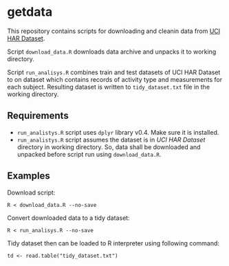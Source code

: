 # getdata

This repository contains scripts for downloading and cleanin data from [UCI HAR Dataset](https://d396qusza40orc.cloudfront.net/getdata%2Fprojectfiles%2FUCI%20HAR%20Dataset.zip).

Script `download_data.R` downloads data archive and unpacks it to working directory.

Script `run_analisys.R` combines train and test datasets of UCI HAR Dataset to on dataset which contains records of activity type and measurements for each subject.
Resulting dataset is written to `tidy_dataset.txt` file in the working directory.

## Requirements
- `run_analistys.R` script uses `dplyr` library v0.4. Make sure it is installed.
- `run_analistys.R` script assumes the dataset is in *UCI HAR Dataset* directory in working directory. So, data shall be downloaded and unpacked before script run using `download_data.R`.

## Examples
Download script:

`R < download_data.R --no-save`

Convert downloaded data to a tidy dataset:

`R < run_analisys.R --no-save`


Tidy dataset then can be loaded to R interpreter using following command:

`td <- read.table("tidy_dataset.txt")`
